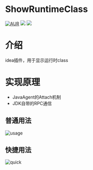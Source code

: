 # ShowRuntimeClass

[![AUR](https://img.shields.io/badge/license-Apache%20License%202.0-blue.svg)](https://github.com/caijianying/ShowRuntimeClass/blob/main/LICENSE)
[![](https://img.shields.io/badge/Author-小白菜-orange.svg)](https://caijianying.github.com)
[![](https://img.shields.io/badge/version-1.0.0-brightgreen.svg)](https://github.com/caijianying/ShowRuntimeClass)

# 介绍
idea插件，用于显示运行时class

# 实现原理
* JavaAgent的Attach机制
* JDK自带的RPC通信

## 普通用法
![usage](https://github.com/user-attachments/assets/a57270ef-e96f-45e6-bd83-ee79484caa6f)

## 快捷用法
![quick](https://github.com/user-attachments/assets/50b45bca-7c8b-4ae5-81a4-c0ec6e4e2bd9)




